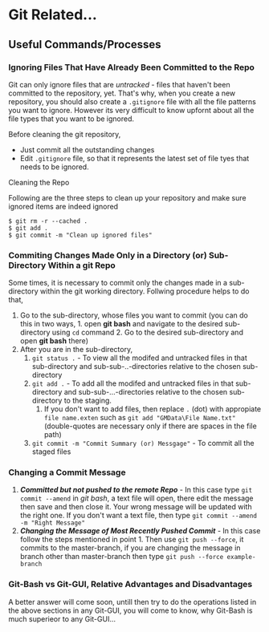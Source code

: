 # Git Related...

## Useful Commands/Processes

### Ignoring Files That Have Already Been Committed to the Repo 

Git can only ignore files that are *untracked* - files that haven't been committed to the repository, yet. That's why, when you create a new repository, you should also create a `.gitignore` file with all the file patterns you want to ignore.
However its very difficult to know upfornt about all the file types that you want to be ignored.

Before cleaning the git repository, 

* Just commit all the outstanding changes
* Edit `.gitignore` file, so that it represents the latest set of file tyes that needs to be ignored.

Cleaning the Repo

Following are the three steps to clean up your repository and make sure ignored items are indeed ignored

```no-highlight
$ git rm -r --cached .
$ git add .
$ git commit -m "Clean up ignored files"
```

### Commiting Changes Made Only in a Directory (or) Sub-Directory Within a git Repo

Some times, it is necessary to commit only the changes made in a sub-directory within the git working directory. Follwing procedure helps to do that,

1. Go to the sub-directory, whose files you want to commit (you can do this in two ways, 1. open **git bash** and navigate to the desired sub-directory using `cd` command 2. Go to the desired sub-directory and open **git bash** there)
2. After you are in the sub-directory,
	1. `git status .` - To view all the modifed and untracked files in that sub-directory and  sub-sub-..-directories relative to the chosen sub-directory
	2. `git add .` - To add all the modifed and untracked files in that sub-directory and  sub-sub-...-directories relative to the chosen sub-directory to the staging.
		1. If you don't want to add files, then replace `.` (dot) with appropiate `file name.exten` such as `git add "GMData\File Name.txt"` (double-quotes are necessary only if there are spaces in the file path)
	3. `git commit -m "Commit Summary (or) Messgage"` - To commit all the staged files
	
### Changing a Commit Message
1. ***Committed but not pushed to the remote Repo*** - In this case type `git commit --amend` in *git bash*, a text file will open, there edit the message then save and then close it. Your wrong message will be updated with the right one. If you don't want a text file, then type `git commit --amend -m "Right Message"`
2. ***Changing the Message of Most Recently Pushed Commit*** - In this case follow the steps mentioned in point 1. Then use `git push --force`, it commits to the master-branch, if you are changing the message in branch other than master-branch then type `git push --force example-branch`
	
### Git-Bash vs Git-GUI, Relative Advantages and Disadvantages

A better answer will come soon, untill then try to do the operations listed in the above sections in any Git-GUI, you will come to know, why Git-Bash is much superieor to any Git-GUI...